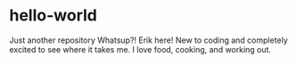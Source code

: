 # hello-world
Just another repository
Whatsup?! Erik here! New to coding and completely excited to see where it takes me. I love food, cooking, and working out.
